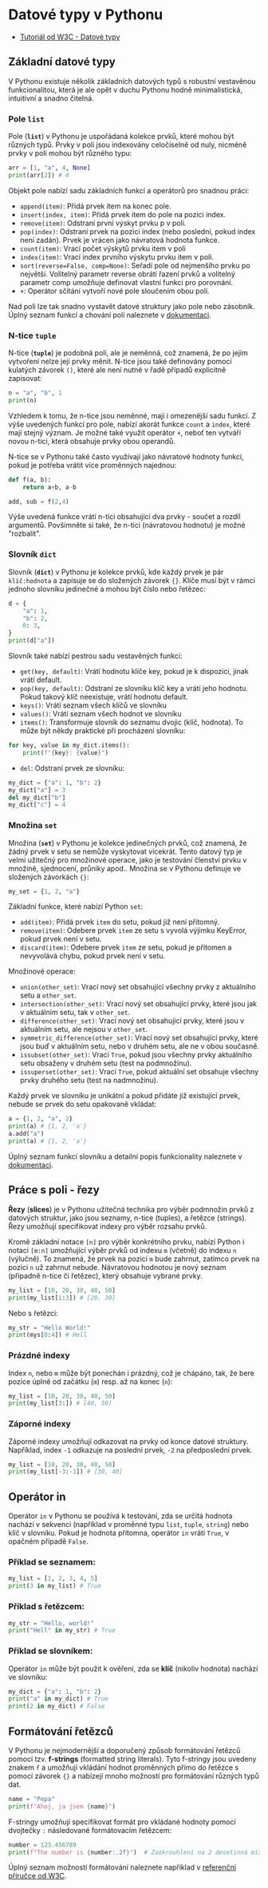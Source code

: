 Datové typy v Pythonu
=====================

* [Tutoriál od W3C - Datové typy](https://www.w3schools.com/python/python_datatypes.asp)

Základní datové typy
--------------------

V Pythonu existuje několik základních datových typů s robustní vestavěnou funkcionalitou, která je ale opět v duchu Pythonu hodně minimalistická, intuitivní a snadno čitelná. 

### Pole `list`

Pole (**`list`**) v Pythonu je uspořádaná kolekce prvků, které mohou být různých typů. Prvky v poli jsou indexovány celočíselně od nuly, nicméně prvky v poli mohou být různého typu:

```python
arr = [1, "a", 4, None]
print(arr[2]) # 4
```

Objekt pole nabízí sadu základních funkcí a operátorů pro snadnou práci:

- `append(item)`: Přidá prvek item na konec pole.
- `insert(index, item)`: Přidá prvek item do pole na pozici index.
- `remove(item)`: Odstraní první výskyt prvku p v poli.
- `pop(index)`: Odstraní prvek na pozici index (nebo poslední, pokud index není zadán). Prvek je vrácen jako návratová hodnota funkce.
- `count(item)`: Vrací počet výskytů prvku item v poli
- `index(item)`: Vrací index prvního výskytu prvku item v poli.
- `sort(reverse=False, comp=None)`: Seřadí pole od nejmenšího prvku po největší. Volitelný parametr reverse obrátí řazení prvků a volitelný parametr comp umožňuje definovat vlastní funkci pro porovnání.
- `+`: Operátor sčítání vytvoří nové pole sloučením obou polí.

Nad poli lze tak snadno vystavět datové struktury jako pole nebo zásobník. Úplný seznam funkcí a chování polí naleznete v [dokumentaci](https://docs.python.org/3/library/stdtypes.html#sequence-types-list-tuple-range).

### N-tice `tuple`

N-tice (**`tuple`**) je podobná poli, ale je neměnná, což znamená, že po jejím vytvoření nelze její prvky měnit. N-tice jsou také definovány pomocí kulatých závorek `()`, které ale není nutné v řadě případů explicitně zapisovat:

```python
n = "a", "b", 1
print(n) 
```

Vzhledem k tomu, že n-tice jsou neměnné, mají i omezenější sadu funkcí. Z výše uvedených funkcí pro pole, nabízí akorát funkce `count` a `index`, které mají stejný význam. Je možné také využít operátor `+`, neboť ten vytváří novou n-tici, která obsahuje prvky obou operandů.

N-tice se v Pythonu také často využívají jako návratové hodnoty funkcí, pokud je potřeba vrátit více proměnných najednou:

```python
def f(a, b):
    return a+b, a-b 

add, sub = f(2,4)
```

Výše uvedená funkce vrátí n-tici obsahující dva prvky - součet a rozdíl argumentů. Povšimněte si také, že n-tici (návratovou hodnotu) je možné "rozbalit". 

### Slovník `dict`

Slovník (**`dict`**) v Pythonu je kolekce prvků, kde každý prvek je pár `klíč:hodnota` a zapisuje se do složených závorek `{}`. Klíče musí být v rámci jednoho slovníku jedinečné a mohou být číslo nebo řetězec:

```python
d = {
    "a": 1,
    "b": 2,
    0: 3,
}
print(d["a"])
```

Slovník také nabízí pestrou sadu vestavěných funkcí:

- `get(key, default)`: Vrátí hodnotu klíče key, pokud je k dispozici, jinak vrátí default.
- `pop(key, default)`: Odstraní ze slovníku klíč key a vrátí jeho hodnotu. Pokud takový klíč neexistuje, vrátí hodnotu default.
- `keys()`: Vrátí seznam všech klíčů ve slovníku
- `values()`: Vrátí seznam všech hodnot ve slovníku
- `items()`: Transformuje slovník do seznamu dvojic (klíč, hodnota). To může být někdy praktické při procházení slovníku:

```python
for key, value in my_dict.items():
    print(f"{key}: {value}")
```

- `del`: Odstraní prvek ze slovníku:

```python
my_dict = {"a": 1, "b": 2}
my_dict["a"] = 3
del my_dict["b"]
my_dict["c"] = 4
```

### Množina `set`

Množina (**`set`**) v Pythonu je kolekce jedinečných prvků, což znamená, že žádný prvek v setu se nemůže vyskytovat vícekrát. Tento datový typ je velmi užitečný pro množinové operace, jako je testování členství prvku v množině, sjednocení, průniky apod.. Množina se v Pythonu definuje ve složených závorkách `{}`:

```python
my_set = {1, 2, "a"}
```

Základní funkce, které nabízí Python `set`:

- `add(item)`: Přidá prvek `item` do setu, pokud již není přítomný.
- `remove(item)`: Odebere prvek `item` ze setu s vyvolá výjimku KeyError, pokud prvek není v setu.
- `discard(item)`: Odebere prvek `item` ze setu, pokud je přítomen a nevyvolává chybu, pokud prvek není v setu.

Množinové operace:

- `union(other_set)`: Vrací nový set obsahující všechny prvky z aktuálního setu a `other_set`.
- `intersection(other_set)`: Vrací nový set obsahující prvky, které jsou jak v aktuálním setu, tak v `other_set`.
- `difference(other_set)`: Vrací nový set obsahující prvky, které jsou v aktuálním setu, ale nejsou v `other_set`.
- `symmetric_difference(other_set)`: Vrací nový set obsahující prvky, které jsou buď v aktuálním setu, nebo v druhém setu, ale ne v obou současně.
- `issubset(other_set)`: Vrací `True`, pokud jsou všechny prvky aktuálního setu obsaženy v druhém setu (test na podmnožinu).
- `issuperset(other_set)`: Vrací `True`, pokud aktuální set obsahuje všechny prvky druhého setu (test na nadmnožinu).

Každý prvek ve slovníku je unikátní a pokud přidáte již existující prvek, nebude se prvek do setu opakovaně vkládat:

```python
a = {1, 2, "a", 2}
print(a) # {1, 2, 'a'}
a.add("a")
print(a) # {1, 2, 'a'}
```

Úplný seznam funkcí slovníku a detailní popis funkcionality naleznete v [dokumentaci](https://docs.python.org/3/library/stdtypes.html#typesmapping).


Práce s poli - řezy
-------------------

**Řezy** (**slices**) je v Pythonu užitečná technika pro výběr podmnožin prvků z datových struktur, jako jsou seznamy, n-tice (tuples), a řetězce (strings). Řezy umožňují specifikovat indexy pro výběr rozsahu prvků.

Kromě základní notace `[n]` pro výběr konkrétního prvku, nabízí Python i notaci `[m:n]` umožňující výběr prvků od indexu `m` (včetně) do indexu `n` (výlučně). To znamená, že prvek na pozici `m` bude zahrnut, zatímco prvek na pozici `n` už zahrnut nebude. Návratovou hodnotou je nový seznam (případně n-tice či řetězec), který obsahuje vybrané prvky.

```python
my_list = [10, 20, 30, 40, 50]
print(my_list[1:3]) # [20, 30]
```

Nebo s řetězci:

```python
my_str = "Hello World!"
print(mys[0:4]) # Hell
```

### Prázdné indexy

Index `n`, nebo `m` může být ponechán i prázdný, což je chápáno, tak, že bere pozice úplně od začátku (`m`) resp. až na konec (`n`): 

```python
my_list = [10, 20, 30, 40, 50]
print(my_list[3:]) # [40, 50]
```

### Záporné indexy

Záporné indexy umožňují odkazovat na prvky od konce datové struktury. Například, index `-1` odkazuje na poslední prvek, `-2` na předposlední prvek.

```python
my_list = [10, 20, 30, 40, 50]
print(my_list[-3:-1]) # [30, 40]
```

Operátor in
-----------

Operátor `in` v Pythonu se používá k testování, zda se určitá hodnota nachází v sekvenci (například v proměnné typu `list`, `tuple`, `string`) nebo klíč v slovníku. Pokud je hodnota přítomna, operátor `in` vrátí `True`, v opačném případě `False`.

### Příklad se seznamem:

```python
my_list = [1, 2, 3, 4, 5]
print(3 in my_list) # True
```
### Příklad s řetězcem:

```python
my_str = "Hello, world!"
print("Hell" in my_str) # True
```

### Příklad se slovníkem:

Operátor `in` může být použit k ověření, zda se **klíč** (nikoliv hodnota) nachází ve slovníku:

```python
my_dict = {"a": 1, "b": 2}
print("a" in my_dict) # True
print(2 in my_dict) # False
```

Formátování řetězců
-------------------

V Pythonu je nejmodernější a doporučený způsob formátování řetězců pomocí tzv. **f-strings** (formatted string literals). Tyto f-stringy jsou uvedeny znakem `f` a umožňují vkládání hodnot proměnných přímo do řetězce s pomocí závorek `{}` a nabízejí mnoho možností pro formátování různých typů dat.

```python
name = "Pepa"
print(f"Ahoj, ja jsem {name}")
```

F-stringy umožňují specifikovat formát pro vkládané hodnoty pomocí dvojtečky `:` následované formátovacím řetězcem:

```python
number = 123.456789
print(f"The number is {number:.2f}")  # Zaokrouhlení na 2 desetinná místa
```

Úplný seznam možností formátování naleznete například v [referenční příručce od W3C](https://www.w3schools.com/python/python_string_formatting.asp).